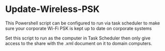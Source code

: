 # Update-Wireless-PSK
This Powershell script can be configured to run via task scheduler to make sure your corporate Wi-Fi PSK is kept up to date on corporate systems

Set this script to run as the computer in Task Scheduler then only give access to the share with the .xml document on it to domain computers.
